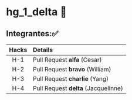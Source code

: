 # hg_1_delta  💎

## Integrantes:✅ 


| Hacks | Details | 
| :---: | :--- |
| H-1 |	Pull Request **alfa** (Cesar) |
| H-2 | Pull Request **bravo** (William) |
| H-3	| Pull Request **charlie** (Yang) |
| H-4 |	Pull Request **delta** (Jacquelinne) |

